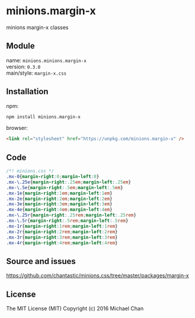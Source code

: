 # minions.margin-x
minions margin-x classes

## Module
name: `minions.minions.margin-x`  
version: `0.3.0`  
main/style: `margin-x.css`  

## Installation
npm:
```bash
npm install minions.margin-x
```

browser:
```html
<link rel="stylesheet" href="https://unpkg.com/minions.margin-x" />
```

## Code
```css
/*! minions.css */
.mx-0{margin-right:0;margin-left:0}
.mx-\.25e{margin-right:.25em;margin-left:.25em}
.mx-\.5e{margin-right:.5em;margin-left:.5em}
.mx-1e{margin-right:1em;margin-left:1em}
.mx-2e{margin-right:2em;margin-left:2em}
.mx-3e{margin-right:3em;margin-left:3em}
.mx-4e{margin-right:4em;margin-left:4em}
.mx-\.25r{margin-right:.25rem;margin-left:.25rem}
.mx-\.5r{margin-right:.5rem;margin-left:.5rem}
.mx-1r{margin-right:1rem;margin-left:1rem}
.mx-2r{margin-right:2rem;margin-left:2rem}
.mx-3r{margin-right:3rem;margin-left:3rem}
.mx-4r{margin-right:4rem;margin-left:4rem}

```

## Source and issues

https://github.com/chantastic/minions.css/tree/master/packages/margin-x

## License

The MIT License (MIT)
Copyright (c) 2016 Michael Chan